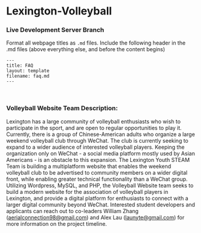# Lexington-Volleyball

### Live Development Server Branch

Format all webpage titles as `.md` files. Include the following header in the .md files (above everything else, and before the content begins)
```
---
title: FAQ
layout: template
filename: faq.md
---
```
<br>

### Volleyball Website Team Description:

Lexington has a large community of volleyball enthusiasts who wish to participate in the sport, and are open to regular opportunities to play it. Currently, there is a group of Chinese-American adults who organize a large weekend volleyball club through WeChat. The club is currently seeking to expand to a wider audience of interested volleyball players. Keeping the organization only on WeChat -  a social media platform mostly used by Asian Americans - is an obstacle to this expansion. The Lexington Youth STEAM Team is building a multiplatform website that enables the weekend volleyball club to be advertised to community members on a wider digital front, while enabling greater technical functionality than a WeChat group. Utilizing Wordpress, MySQL, and PHP, the Volleyball Website team seeks to build a modern website for the association of volleyball players in Lexington, and provide a digital platform for enthusiasts to connect with a larger digital community beyond WeChat. Interested student developers and applicants can reach out to co-leaders William Zhang (aerialconnection98@gmail.com) and Alex Lau (launyte@gmail.com) for more information on the project timeline.
